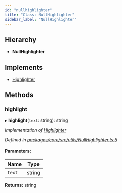 ```yaml
---
id: "nullhighlighter"
title: "Class: NullHighlighter"
sidebar_label: "NullHighlighter"
---
```


## Hierarchy

* **NullHighlighter**

## Implements

* [Highlighter](../interfaces/highlighter.md)

## Methods

### highlight

▸ **highlight**(`text`: string): string

*Implementation of [Highlighter](../interfaces/highlighter.md)*

*Defined in [packages/core/src/utils/NullHighlighter.ts:5](https://github.com/mikro-orm/mikro-orm/blob/c7aaca40d/packages/core/src/utils/NullHighlighter.ts#L5)*

#### Parameters:

Name | Type |
------ | ------ |
`text` | string |

**Returns:** string
